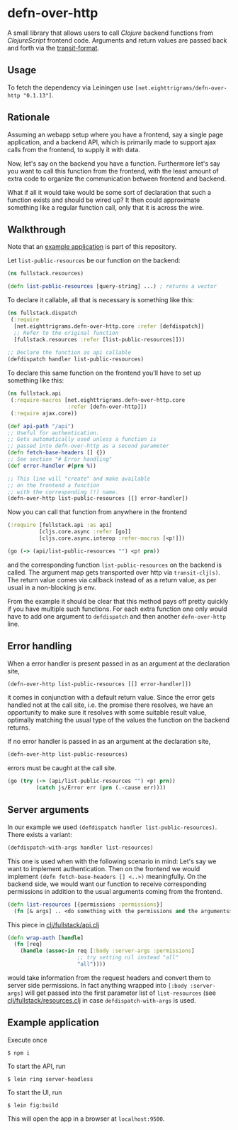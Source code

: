 # defn-over-http
 
A small library that allows users to call *Clojure* backend 
functions from *ClojureScript* frontend code. Arguments and return values
are passed back and forth via the [transit-format](https://github.com/cognitect/transit-format).

## Usage

To fetch the dependency via Leiningen use `[net.eighttrigrams/defn-over-http "0.1.13"]`.

## Rationale

Assuming an webapp setup where you have a frontend, say a single
page application, and a backend API, which is primarily made to support
ajax calls from the frontend, to supply it with data.

Now, let's say on the backend you have a function. Furthermore let's say you want to call this function from the frontend, with the least amount of extra code to organize the communication between frontend and backend.

What if all it would take would be some sort of declaration that such a function 
exists and should be wired up? It then could approximate something like a regular function call, only that it is across the wire.

## Walkthrough

Note that an [example application](./README.md#example-application) is part of this repository. 

Let `list-public-resources` be our function on the backend:

```clojure
(ns fullstack.resources)

(defn list-public-resources [query-string] ...) ; returns a vector
```

To declare it callable, all that is necessary is something like this:

```clojure
(ns fullstack.dispatch
 (:require 
  [net.eighttrigrams.defn-over-http.core :refer [defdispatch]]
  ;; Refer to the original function
  [fullstack.resources :refer [list-public-resources]])) 
    
;; Declare the function as api callable
(defdispatch handler list-public-resources)
```

To declare this same function on the frontend you'll have to set up something like
this:

```clojure
(ns fullstack.api
 (:require-macros [net.eighttrigrams.defn-over-http.core 
                   :refer [defn-over-http]])
 (:require ajax.core))

(def api-path "/api")
;; Useful for authentication.
;; Gets automatically used unless a function is 
;; passed into defn-over-http as a second parameter
(defn fetch-base-headers [] {}) 
;; See section "# Error handling"
(def error-handler #(prn %))    

;; This line will "create" and make available 
;; on the frontend a function 
;; with the corresponding (!) name.
(defn-over-http list-public-resources [[] error-handler])
```

Now you can call that function from anywhere in the frontend

```clojure
(:require [fullstack.api :as api]
          [cljs.core.async :refer [go]]
          [cljs.core.async.interop :refer-macros [<p!]])

(go (-> (api/list-public-resources "") <p! prn))
```

and the corresponding function `list-public-resources` on the backend is called. The argument
map gets transported over http via `transit-clj(s)`. The return value comes via callback instead of as a return value, as per usual in a non-blocking js env.

From the example it should be clear that this method pays off pretty quickly if you have multiple such functions. For each extra function one only would have to add one argument to `defdispatch` and then another `defn-over-http` line.

## Error handling

When a error handler is present passed in as an argument at the declaration site,

```clojure
(defn-over-http list-public-resources [[] error-handler]])
```

it comes in conjunction with a default return value. Since the error gets handled 
not at the call site, i.e. the promise there resolves, we have an opportunity to make
sure it resolves with some suitable result value, optimally matching the usual type
of the values the function on the backend returns.

If no error handler is passed in as an argument at the declaration site,

```clojure
(defn-over-http list-public-resources)
```

errors must be caught at the call site.

```clojure
(go (try (-> (api/list-public-resources "") <p! prn))
         (catch js/Error err (prn (.-cause err))))
```

## Server arguments

In our example we used `(defdispatch handler list-public-resources)`. There exists a variant: 

```clojure
(defdispatch-with-args handler list-resources)
```

This one is used when with the following scenario in mind: Let's say we want to implement
authentication. Then on the frontend we would implement `(defn fetch-base-headers [] <..>)` meaningfully. On the backend side, we would want our function to receive corresponding permissions
in addition to the usual arguments coming from the frontend.

```clojure
(defn list-resources [{permissions :permissions}]
  (fn [& args] .. <do something with the permissions and the arguments>))
```

This piece in [clj/fullstack/api.clj](./src/example/clj/fullstack//api.clj)

```clojure
(defn wrap-auth [handle]
  (fn [req]
    (handle (assoc-in req [:body :server-args :permissions] 
                      ;; try setting nil instead "all" 
                      "all")))) 
```

would take information from the request headers and convert them to server side permissions. 
In fact anything wrapped into `[:body :server-args]` will get passed into the first parameter list
of `list-resources` (see [clj/fullstack/resources.clj](./src/example/clj/fullstack/resources.clj) in case `defdispatch-with-args` is used.

## Example application

Execute once

    $ npm i

To start the API, run

    $ lein ring server-headless 

To start the UI, run

    $ lein fig:build   

This will open the app in a browser at `localhost:9500`.